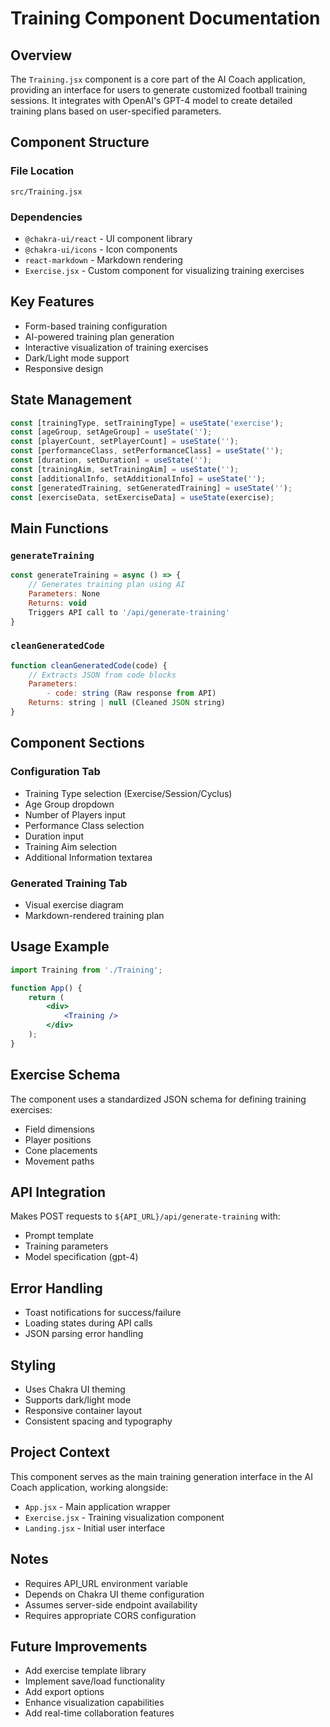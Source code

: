 # Training Component Documentation

## Overview

The `Training.jsx` component is a core part of the AI Coach application, providing an interface for
users to generate customized football training sessions. It integrates with OpenAI's GPT-4 model to
create detailed training plans based on user-specified parameters.

## Component Structure

### File Location

`src/Training.jsx`

### Dependencies

- `@chakra-ui/react` - UI component library
- `@chakra-ui/icons` - Icon components
- `react-markdown` - Markdown rendering
- `Exercise.jsx` - Custom component for visualizing training exercises

## Key Features

- Form-based training configuration
- AI-powered training plan generation
- Interactive visualization of training exercises
- Dark/Light mode support
- Responsive design

## State Management

```javascript
const [trainingType, setTrainingType] = useState('exercise');
const [ageGroup, setAgeGroup] = useState('');
const [playerCount, setPlayerCount] = useState('');
const [performanceClass, setPerformanceClass] = useState('');
const [duration, setDuration] = useState('');
const [trainingAim, setTrainingAim] = useState('');
const [additionalInfo, setAdditionalInfo] = useState('');
const [generatedTraining, setGeneratedTraining] = useState('');
const [exerciseData, setExerciseData] = useState(exercise);
```

## Main Functions

### `generateTraining`

```javascript
const generateTraining = async () => {
    // Generates training plan using AI
    Parameters: None
    Returns: void
    Triggers API call to '/api/generate-training'
}
```

### `cleanGeneratedCode`

```javascript
function cleanGeneratedCode(code) {
    // Extracts JSON from code blocks
    Parameters:
        - code: string (Raw response from API)
    Returns: string | null (Cleaned JSON string)
}
```

## Component Sections

### Configuration Tab

- Training Type selection (Exercise/Session/Cyclus)
- Age Group dropdown
- Number of Players input
- Performance Class selection
- Duration input
- Training Aim selection
- Additional Information textarea

### Generated Training Tab

- Visual exercise diagram
- Markdown-rendered training plan

## Usage Example

```jsx
import Training from './Training';

function App() {
    return (
        <div>
            <Training />
        </div>
    );
}
```

## Exercise Schema

The component uses a standardized JSON schema for defining training exercises:

- Field dimensions
- Player positions
- Cone placements
- Movement paths

## API Integration

Makes POST requests to `${API_URL}/api/generate-training` with:

- Prompt template
- Training parameters
- Model specification (gpt-4)

## Error Handling

- Toast notifications for success/failure
- Loading states during API calls
- JSON parsing error handling

## Styling

- Uses Chakra UI theming
- Supports dark/light mode
- Responsive container layout
- Consistent spacing and typography

## Project Context

This component serves as the main training generation interface in the AI Coach application, working
alongside:

- `App.jsx` - Main application wrapper
- `Exercise.jsx` - Training visualization component
- `Landing.jsx` - Initial user interface

## Notes

- Requires API_URL environment variable
- Depends on Chakra UI theme configuration
- Assumes server-side endpoint availability
- Requires appropriate CORS configuration

## Future Improvements

- Add exercise template library
- Implement save/load functionality
- Add export options
- Enhance visualization capabilities
- Add real-time collaboration features
